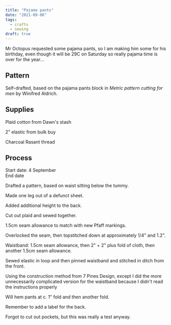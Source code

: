 ```yaml
---
title: "Pajama pants"
date: "2021-09-06"
tags:
  - crafts
  - sewing
draft: true
---
```


Mr Octopus requested some pajama pants, so I am making him some for his birthday, even though it will be 29C on Saturday so really pajama time is over for the year...

## Pattern

Self-drafted, based on the pajama pants block in _Metric pattern cutting for men_ by Winifred Aldrich.

## Supplies

Plaid cotton from Dawn's stash

2" elastic from bulk buy

Charcoal Rasant thread

## Process

Start date: 4 September  
End date

Drafted a pattern, based on waist sitting below the tummy.

Made one leg out of a defunct sheet.

Added additional height to the back.

Cut out plaid and sewed together.

1.5cm seam allowance to match with new Pfaff markings.

Overlocked the seam, then topstitched down at approximately 1/4" and 1.2".

Waistband: 1.5cm seam allowance, then 2" + 2" plus fold of cloth, then another 1.5cm seam allowance.

Sewed elastic in loop and then pinned waistband and stitched in ditch from the front.

Using the construction method from 7 Pines Design, except I did the more unnecessarily complicated version for the waistband because I didn't read the instructions properly

Will hem pants at c. 1" fold and then another fold.

Remember to add a label for the back.

Forgot to cut out pockets, but this was really a test anyway.
